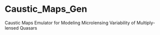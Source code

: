 # Caustic_Maps_Gen
Caustic Maps Emulator for Modeling Microlensing Variability of Multiply-lensed Quasars
